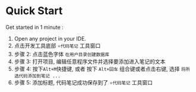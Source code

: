 # Quick Start
[//]: # (<excerpt>Setup and Use Notes in One Minutes.</excerpt>)

Get started in 1 minute
:
1. Open any project in your IDE.
2. 点击开发工具底部 `⭐代码笔记` 工具窗口
3. 步骤 2: 点击蓝色字体 `在用户目录创建数据库`
4. 步骤 3: 打开项目, 编辑任意程序文件并选择要添加进入笔记的文本
5. 步骤 4: 按下`Alt+M`快捷键, 或者 按下 `Alt+回车` 组合键或者点击右键, 选择 `将所选代码添加到笔记 ...`
6. 步骤 5: 添加标题, 代码笔记成功保存到了 `⭐代码笔记` 工具窗口
